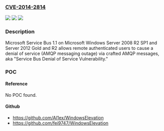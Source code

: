 ### [CVE-2014-2814](https://cve.mitre.org/cgi-bin/cvename.cgi?name=CVE-2014-2814)
![](https://img.shields.io/static/v1?label=Product&message=n%2Fa&color=blue)
![](https://img.shields.io/static/v1?label=Version&message=n%2Fa&color=blue)
![](https://img.shields.io/static/v1?label=Vulnerability&message=n%2Fa&color=brighgreen)

### Description

Microsoft Service Bus 1.1 on Microsoft Windows Server 2008 R2 SP1 and Server 2012 Gold and R2 allows remote authenticated users to cause a denial of service (AMQP messaging outage) via crafted AMQP messages, aka "Service Bus Denial of Service Vulnerability."

### POC

#### Reference
No POC found.

#### Github
- https://github.com/Al1ex/WindowsElevation
- https://github.com/fei9747/WindowsElevation

